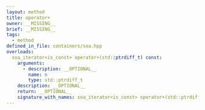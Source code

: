 ```yaml
---
layout: method
title: operator+
owner: __MISSING__
brief: __MISSING__
tags:
  - method
defined_in_file: containers/soa.hpp
overloads:
  soa_iterator<is_const> operator+(std::ptrdiff_t) const:
    arguments:
      - description: __OPTIONAL__
        name: n
        type: std::ptrdiff_t
    description: __OPTIONAL__
    return: __OPTIONAL__
    signature_with_names: soa_iterator<is_const> operator+(std::ptrdiff_t n) const
---
```

